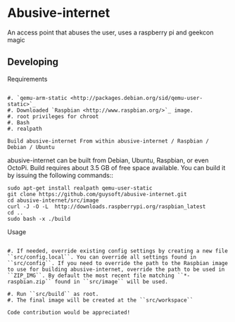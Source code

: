 Abusive-internet
================

An access point that abuses the user, uses a raspberry pi and geekcon magic

Developing
----------

Requirements
~~~~~~~~~~~~

#. `qemu-arm-static <http://packages.debian.org/sid/qemu-user-static>`_
#. Downloaded `Raspbian <http://www.raspbian.org/>`_ image.
#. root privileges for chroot
#. Bash
#. realpath

Build abusive-internet From within abusive-internet / Raspbian / Debian / Ubuntu
~~~~~~~~~~~~~~~~~~~~~~~~~~~~~~~~~~~~~~~~~~~~~~~~~~~~~~~~~~~~

abusive-internet can be built from Debian, Ubuntu, Raspbian, or even OctoPi.
Build requires about 3.5 GB of free space available.
You can build it by issuing the following commands::

    sudo apt-get install realpath qemu-user-static
    git clone https://github.com/guysoft/abusive-internet.git
    cd abusive-internet/src/image
    curl -J -O -L  http://downloads.raspberrypi.org/raspbian_latest
    cd ..
    sudo bash -x ./build

Usage
~~~~~

#. If needed, override existing config settings by creating a new file ``src/config.local``. You can override all settings found in ``src/config``. If you need to override the path to the Raspbian image to use for building abusive-internet, override the path to be used in ``ZIP_IMG``. By default the most recent file matching ``*-raspbian.zip`` found in ``src/image`` will be used.

#. Run ``src/build`` as root.
#. The final image will be created at the ``src/workspace``

Code contribution would be appreciated!


